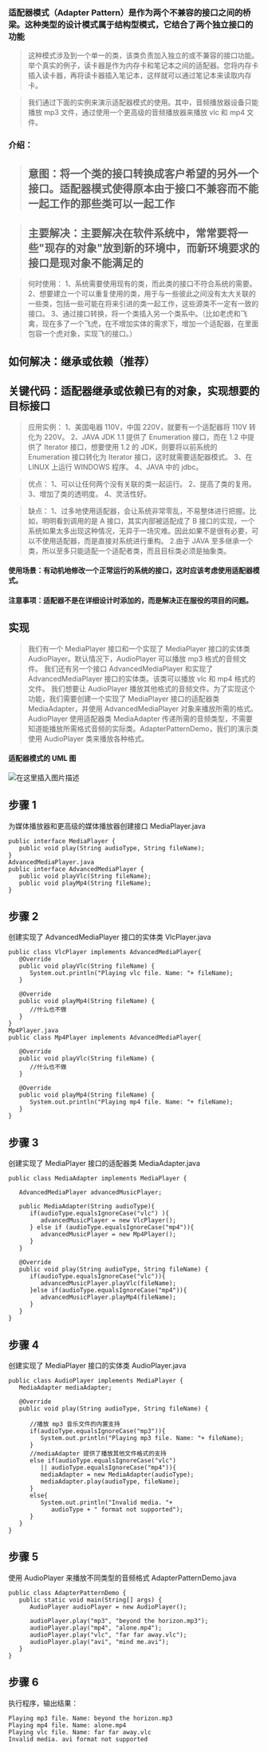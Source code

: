 ### 适配器模式（Adapter Pattern）是作为两个不兼容的接口之间的桥梁。这种类型的设计模式属于结构型模式，它结合了两个独立接口的功能
>这种模式涉及到一个单一的类，该类负责加入独立的或不兼容的接口功能。举个真实的例子，读卡器是作为内存卡和笔记本之间的适配器。您将内存卡插入读卡器，再将读卡器插入笔记本，这样就可以通过笔记本来读取内存卡。

>我们通过下面的实例来演示适配器模式的使用。其中，音频播放器设备只能播放 mp3 文件，通过使用一个更高级的音频播放器来播放 vlc 和 mp4 文件。

### 介绍：
>## 意图：将一个类的接口转换成客户希望的另外一个接口。适配器模式使得原本由于接口不兼容而不能一起工作的那些类可以一起工作

>## 主要解决：主要解决在软件系统中，常常要将一些"现存的对象"放到新的环境中，而新环境要求的接口是现对象不能满足的

>何时使用： 1、系统需要使用现有的类，而此类的接口不符合系统的需要。 2、想要建立一个可以重复使用的类，用于与一些彼此之间没有太大关联的一些类，包括一些可能在将来引进的类一起工作，这些源类不一定有一致的接口。 3、通过接口转换，将一个类插入另一个类系中。（比如老虎和飞禽，现在多了一个飞虎，在不增加实体的需求下，增加一个适配器，在里面包容一个虎对象，实现飞的接口。）

## 如何解决：继承或依赖（推荐）

## 关键代码：适配器继承或依赖已有的对象，实现想要的目标接口

>应用实例： 
>1、美国电器 110V，中国 220V，就要有一个适配器将 110V 转化为 220V。 
>2、JAVA JDK 1.1 提供了 Enumeration 接口，而在 1.2 中提供了 Iterator 接口，想要使用 1.2 的 JDK，则要将以前系统的 Enumeration 接口转化为 Iterator 接口，这时就需要适配器模式。
> 3、在 LINUX 上运行 WINDOWS 程序。 
> 4、JAVA 中的 jdbc。

>优点： 1、可以让任何两个没有关联的类一起运行。 2、提高了类的复用。 3、增加了类的透明度。 4、灵活性好。

>缺点： 1、过多地使用适配器，会让系统非常零乱，不易整体进行把握。比如，明明看到调用的是 A 接口，其实内部被适配成了 B 接口的实现，一个系统如果太多出现这种情况，无异于一场灾难。因此如果不是很有必要，可以不使用适配器，而是直接对系统进行重构。 2.由于 JAVA 至多继承一个类，所以至多只能适配一个适配者类，而且目标类必须是抽象类。

####  使用场景：有动机地修改一个正常运行的系统的接口，这时应该考虑使用适配器模式。

####  注意事项：适配器不是在详细设计时添加的，而是解决正在服役的项目的问题。

## 实现
>我们有一个 MediaPlayer 接口和一个实现了 MediaPlayer 接口的实体类 AudioPlayer。默认情况下，AudioPlayer 可以播放 mp3 格式的音频文件。
>我们还有另一个接口 AdvancedMediaPlayer 和实现了 AdvancedMediaPlayer 接口的实体类。该类可以播放 vlc 和 mp4 格式的文件。
> 我们想要让 AudioPlayer 播放其他格式的音频文件。为了实现这个功能，我们需要创建一个实现了 MediaPlayer 接口的适配器类 MediaAdapter，并使用 AdvancedMediaPlayer 对象来播放所需的格式。
>AudioPlayer 使用适配器类 MediaAdapter 传递所需的音频类型，不需要知道能播放所需格式音频的实际类。AdapterPatternDemo，我们的演示类使用 AudioPlayer 类来播放各种格式。

####  适配器模式的 UML 图
![在这里插入图片描述](https://img-blog.csdnimg.cn/20190729222114773.png?x-oss-process=image/watermark,type_ZmFuZ3poZW5naGVpdGk,shadow_10,text_aHR0cHM6Ly9ibG9nLmNzZG4ubmV0L2xvdWxhbnl1ZV8=,size_16,color_FFFFFF,t_70)
## 步骤 1
为媒体播放器和更高级的媒体播放器创建接口 	MediaPlayer.java

	
	public interface MediaPlayer {
	   public void play(String audioType, String fileName);
	}
	AdvancedMediaPlayer.java
	public interface AdvancedMediaPlayer { 
	   public void playVlc(String fileName);
	   public void playMp4(String fileName);
	}
## 步骤 2
创建实现了 AdvancedMediaPlayer 接口的实体类	VlcPlayer.java
	

	public class VlcPlayer implements AdvancedMediaPlayer{
	   @Override
	   public void playVlc(String fileName) {
	      System.out.println("Playing vlc file. Name: "+ fileName);      
	   }
	 
	   @Override
	   public void playMp4(String fileName) {
	      //什么也不做
	   }
	}
	Mp4Player.java
	public class Mp4Player implements AdvancedMediaPlayer{
	 
	   @Override
	   public void playVlc(String fileName) {
	      //什么也不做
	   }
	 
	   @Override
	   public void playMp4(String fileName) {
	      System.out.println("Playing mp4 file. Name: "+ fileName);      
	   }
	}
## 步骤 3
创建实现了 MediaPlayer 接口的适配器类 	MediaAdapter.java
	

	public class MediaAdapter implements MediaPlayer {
	 
	   AdvancedMediaPlayer advancedMusicPlayer;
	 
	   public MediaAdapter(String audioType){
	      if(audioType.equalsIgnoreCase("vlc") ){
	         advancedMusicPlayer = new VlcPlayer();       
	      } else if (audioType.equalsIgnoreCase("mp4")){
	         advancedMusicPlayer = new Mp4Player();
	      }  
	   }
	 
	   @Override
	   public void play(String audioType, String fileName) {
	      if(audioType.equalsIgnoreCase("vlc")){
	         advancedMusicPlayer.playVlc(fileName);
	      }else if(audioType.equalsIgnoreCase("mp4")){
	         advancedMusicPlayer.playMp4(fileName);
	      }
	   }
	}
## 步骤 4
创建实现了 MediaPlayer 接口的实体类 	AudioPlayer.java
	

	public class AudioPlayer implements MediaPlayer {
	   MediaAdapter mediaAdapter; 
	 
	   @Override
	   public void play(String audioType, String fileName) {    
	 
	      //播放 mp3 音乐文件的内置支持
	      if(audioType.equalsIgnoreCase("mp3")){
	         System.out.println("Playing mp3 file. Name: "+ fileName);         
	      } 
	      //mediaAdapter 提供了播放其他文件格式的支持
	      else if(audioType.equalsIgnoreCase("vlc") 
	         || audioType.equalsIgnoreCase("mp4")){
	         mediaAdapter = new MediaAdapter(audioType);
	         mediaAdapter.play(audioType, fileName);
	      }
	      else{
	         System.out.println("Invalid media. "+
	            audioType + " format not supported");
	      }
	   }   
	}
## 步骤 5
使用 AudioPlayer 来播放不同类型的音频格式 	AdapterPatternDemo.java

	
	public class AdapterPatternDemo {
	   public static void main(String[] args) {
	      AudioPlayer audioPlayer = new AudioPlayer();
	 
	      audioPlayer.play("mp3", "beyond the horizon.mp3");
	      audioPlayer.play("mp4", "alone.mp4");
	      audioPlayer.play("vlc", "far far away.vlc");
	      audioPlayer.play("avi", "mind me.avi");
	   }
	}
## 步骤 6
执行程序，输出结果：

	Playing mp3 file. Name: beyond the horizon.mp3
	Playing mp4 file. Name: alone.mp4
	Playing vlc file. Name: far far away.vlc
	Invalid media. avi format not supported
